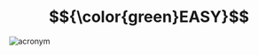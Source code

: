 # $${\color{green}EASY}$$
![acronym](https://user-images.githubusercontent.com/65892342/233829952-0c990e56-be5d-4319-a406-5e89d5efc5f4.svg)
